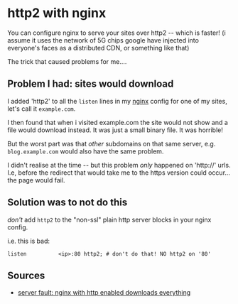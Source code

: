 # http2 with nginx

You can configure nginx to serve your sites over http2 -- which is faster! (i assume it uses the network of 5G chips google have injected into everyone's faces as a distributed CDN, or something like that)

The trick that caused problems for me....

## Problem I had: sites would download

I added 'http2' to all the `listen` lines in my [nginx](../linux/nginx.md) config for one of my sites, let's call it `example.com`.

I then found that when i visited example.com the site would not show and a file would download instead. It was just a small binary file. It was horrible!

But the worst part was that *other* subdomains on that same server, e.g. `blog.example.com` would also have the same problem.

I didn't realise at the time -- but this problem *only* happened on 'http://' urls. I.e, before the redirect that would take me to the https version could occur... the page would fail.

## Solution was to not do this

*don't* add `http2` to the "non-ssl" plain http server blocks in your nginx config.

i.e. this is bad:

	listen          <ip>:80 http2; # don't do that! NO http2 on '80'

## Sources

- [server fault: nginx with http enabled downloads everything](https://serverfault.com/questions/741191/nginx-with-http2-enabled-downloads-everything/741201)



